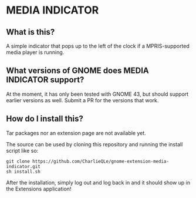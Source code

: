 # MEDIA INDICATOR

## What is this?

A simple indicator that pops up to the left of the clock if a MPRIS-supported media player is running.

## What versions of GNOME does MEDIA INDICATOR support?

At the moment, it has only been tested with GNOME 43, but should support earlier versions as well. Submit a PR for the versions that work.

## How do I install this?

Tar packages nor an extension page are not available yet.

The source can be used by cloning this repository and running the install script like so:

```
git clone https://github.com/CharlieQLe/gnome-extension-media-indicator.git
sh install.sh
```

After the installation, simply log out and log back in and it should show up in the Extensions application!
